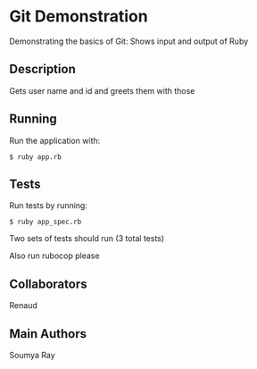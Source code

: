 # Git Demonstration

Demonstrating the basics of Git: Shows input and output of Ruby

## Description

Gets user name and id and greets them with those

## Running

Run the application with:

    $ ruby app.rb

## Tests

Run tests by running:

    $ ruby app_spec.rb

Two sets of tests should run (3 total tests)

Also run rubocop please

## Collaborators
Renaud

## Main Authors
Soumya Ray
